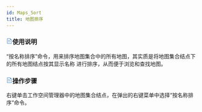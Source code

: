 ```yaml
---
id: Maps_Sort
title: 地图排序
---
```

### ![](../../img/read.gif)使用说明

“按名称排序”命令，用来排序地图集合中的所有地图，其实质是将地图集合结点下的所有地图结点按其显示名称 进行排序，从而便于浏览和查找地图。

### ![](../../img/read.gif)操作步骤

右键单击工作空间管理器中的地图集合结点，在弹出的右键菜单中选择“按名称排序”命令。

